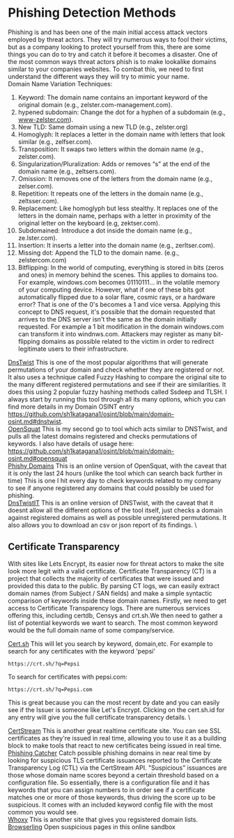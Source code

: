 # Phishing Detection Methods
Phishing is and has been one of the main initial access attack vectors employed by threat actors. They will try numerous ways to fool their victims, but as a company looking to protect yourself from this, there are some things you can do to try and catch it before it becomes a disaster. One of the most common ways threat actors phish is to make lookalike domains similar to your companies websites. To combat this, we need to first understand the different ways they will try to mimic your name. \
Domain Name Variation Techniques: 
1. Keyword: The domain name contains an important keyword of the original domain (e.g., zelster.com-management.com).
2. hypened subdomain: Change the dot for a hyphen of a subdomain (e.g., www-zelster.com).
3. New TLD: Same domain using a new TLD (e.g., zelster.org)
4. Homoglyph: It replaces a letter in the domain name with letters that look similar (e.g., zelfser.com).
5. Transposition: It swaps two letters within the domain name (e.g., zelster.com).
6. Singularization/Pluralization: Adds or removes “s” at the end of the domain name (e.g., zeltsers.com).
7. Omission: It removes one of the letters from the domain name (e.g., zelser.com).
8. Repetition: It repeats one of the letters in the domain name (e.g., zeltsser.com).
9. Replacement: Like homoglyph but less stealthy. It replaces one of the letters in the domain name, perhaps with a letter in proximity of the original letter on the keyboard (e.g, zektser.com).
10. Subdomained: Introduce a dot inside the domain name (e.g., ze.lster.com).
11. Insertion: It inserts a letter into the domain name (e.g., zerltser.com).
12. Missing dot: Append the TLD to the domain name. (e.g., zelstercom.com)
13. Bitflipping: In the world of computing, everything is stored in bits (zeros and ones) in memory behind the scenes. This applies to domains too. For example, windows.com becomes 01110111... in the volatile memory of your computing device. However, what if one of these bits got automatically flipped due to a solar flare, cosmic rays, or a hardware error? That is one of the 0's becomes a 1 and vice versa. Applying this concept to DNS request, it's possible that the domain requested that arrives to the DNS server isn't the same as the domain initially requested. For example a 1 bit modification in the domain windows.com can transform it into windnws.com. Attackers may register as many bit-flipping domains as possible related to the victim in order to redirect legitimate users to their infrastructure. 

[DnsTwist](https://github.com/elceef/dnstwist) This is one of the most popular algorithms that will generate permutations of your domain and check whether they are registered or not. It also uses a technique called Fuzzy Hashing to compare the original site to the many different registered permutations and see if their are similarities. It does this using 2 popular fuzzy hashing methods called Ssdeep and TLSH. I always start by running this tool through all its many options, which you can find more details in my Domain OSINT entry https://github.com/sh1katagana1/osint/blob/main/domain-osint.md#dnstwist. \
[OpenSquat](https://github.com/atenreiro/opensquat) This is my second go to tool which acts similar to DNSTwist, and pulls all the latest domains registered and checks permutations of keywords. I also have details of usage here: https://github.com/sh1katagana1/osint/blob/main/domain-osint.md#opensquat \
[Phishy Domains](https://phishydomains.com) This is an online version of OpenSquat, with the caveat that it is only the last 24 hours (unlike the tool which can search back further in time) This is one I hit every day to check keywords related to my company to see if anyone registered any domains that could possibly be used for phishing. \
[DnsTwistIT](https://dnstwist.it) This is an online version of DNSTwist, with the caveat that it doesnt allow all the different options of the tool itself, just checks a domain against registered domains as well as possible unregistered permutations. It also allows you to download an csv or json report of its findings. \

## Certificate Transparency
With sites like Lets Encrypt, its easier now for threat actors to make the site look more legit with a valid certificate. Certificate Transparency (CT) is a project that collects the majority of certificates that were issued and provided this data to the public. By parsing CT logs, we can easily extract domain names (from Subject / SAN fields) and make a simple syntactic comparison of keywords inside these domain names. Firstly, we need to get access to Certificate Transparency logs. There are numerous services offering this, including certdb, Censys and crt.sh.We then need to gather a list of potential keywords we want to search. The most common keyword would be the full domain name of some company/service. 

[Cert.sh](https://crt.sh) This will let you search by keyword, domain,etc. For example to search for any certificates with the keyword 'pepsi'
```
https://crt.sh/?q=Pepsi
```
To search for certificates with pepsi.com:
```
https://crt.sh/?q=Pepsi.com
```
This is great because you can the most recent by date and you can easily see if the Issuer is someone like Let's Encrypt. Clicking on the cert.sh.id for any entry will give you the full certificate transparency details. \

[CertStream](https://certstream.calidog.io) This is another great realtime certificate site. You can see SSL certificates as they're issued in real time, allowing you to use it as a building block to make tools that react to new certificates being issued in real time. \
[Phishing Catcher](https://github.com/x0rz/phishing_catcher) Catch possible phishing domains in near real time by looking for suspicious TLS certificate issuances reported to the Certificate Transparency Log (CTL) via the CertStream API. "Suspicious" issuances are those whose domain name scores beyond a certain threshold based on a configuration file. So essentially, there is a configuration file and it has keywords that you can assign numbers to in order see if a certificate matches one or more of those keywords, thus driving the score up to be suspicious. It comes with an included keyword config file with the most common you would see. \
[Whoxy](https://www.whoxy.com/newly-registered-domains/) This is another site that gives you regsistered domain lists. \
[Browserling](https://www.browserling.com/browser-sandbox) Open suspicious pages in this online sandbox





